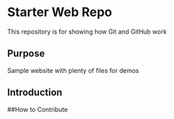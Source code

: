 # Starter Web Repo

This repository is for showing how Git and GitHub work

## Purpose

Sample website with plenty of files for demos

## Introduction

##How to Contribute